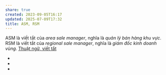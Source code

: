```yaml
---
share: true
created: 2023-09-05T16:17
updated: 2025-07-09T17:32
title: ASM, RSM
---
```

ASM là viết tắt của *area sale manager*, nghĩa là *quản lý bán hàng khu vực*.
RSM là viết tắt của *regional sale manager*, nghĩa là *giám đốc kinh doanh vùng*.
[Thuật ngữ, viết tắt](../../../B%E1%BA%A3o%20hi%E1%BB%83m/Thu%E1%BA%ADt%20ng%E1%BB%AF,%20vi%E1%BA%BFt%20t%E1%BA%AFt.md)
<div><ul class="dataview list-view-ul"><li><span></span></li><li><span></span></li><li><span></span></li></ul></div>
